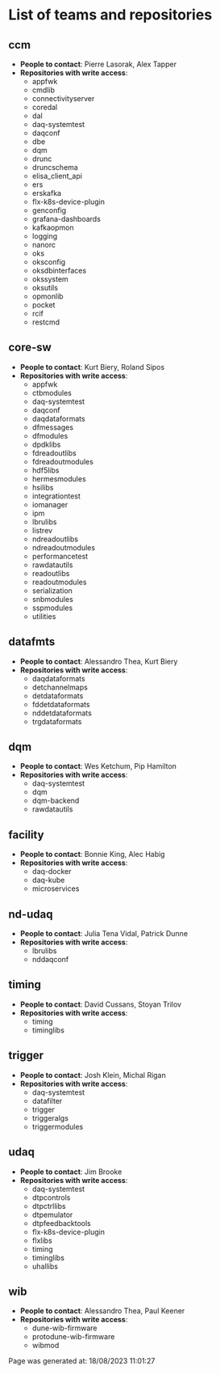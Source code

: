 # List of teams and repositories 


## ccm
* **People to contact**: Pierre Lasorak, Alex Tapper
* **Repositories with write access**:
    * appfwk
    * cmdlib
    * connectivityserver
    * coredal
    * dal
    * daq-systemtest
    * daqconf
    * dbe
    * dqm
    * drunc
    * druncschema
    * elisa_client_api
    * ers
    * erskafka
    * flx-k8s-device-plugin
    * genconfig
    * grafana-dashboards
    * kafkaopmon
    * logging
    * nanorc
    * oks
    * oksconfig
    * oksdbinterfaces
    * okssystem
    * oksutils
    * opmonlib
    * pocket
    * rcif
    * restcmd

## core-sw
* **People to contact**: Kurt Biery, Roland Sipos
* **Repositories with write access**:
    * appfwk
    * ctbmodules
    * daq-systemtest
    * daqconf
    * daqdataformats
    * dfmessages
    * dfmodules
    * dpdklibs
    * fdreadoutlibs
    * fdreadoutmodules
    * hdf5libs
    * hermesmodules
    * hsilibs
    * integrationtest
    * iomanager
    * ipm
    * lbrulibs
    * listrev
    * ndreadoutlibs
    * ndreadoutmodules
    * performancetest
    * rawdatautils
    * readoutlibs
    * readoutmodules
    * serialization
    * snbmodules
    * sspmodules
    * utilities

## datafmts
* **People to contact**: Alessandro Thea, Kurt Biery
* **Repositories with write access**:
    * daqdataformats
    * detchannelmaps
    * detdataformats
    * fddetdataformats
    * nddetdataformats
    * trgdataformats

## dqm
* **People to contact**: Wes Ketchum, Pip Hamilton
* **Repositories with write access**:
    * daq-systemtest
    * dqm
    * dqm-backend
    * rawdatautils

## facility
* **People to contact**: Bonnie King, Alec Habig
* **Repositories with write access**:
    * daq-docker
    * daq-kube
    * microservices

## nd-udaq
* **People to contact**: Julia Tena Vidal, Patrick Dunne
* **Repositories with write access**:
    * lbrulibs
    * nddaqconf

## timing
* **People to contact**: David Cussans, Stoyan Trilov
* **Repositories with write access**:
    * timing
    * timinglibs

## trigger
* **People to contact**: Josh Klein, Michal Rigan
* **Repositories with write access**:
    * daq-systemtest
    * datafilter
    * trigger
    * triggeralgs
    * triggermodules

## udaq
* **People to contact**: Jim Brooke
* **Repositories with write access**:
    * daq-systemtest
    * dtpcontrols
    * dtpctrllibs
    * dtpemulator
    * dtpfeedbacktools
    * flx-k8s-device-plugin
    * flxlibs
    * timing
    * timinglibs
    * uhallibs

## wib
* **People to contact**: Alessandro Thea, Paul Keener
* **Repositories with write access**:
    * dune-wib-firmware
    * protodune-wib-firmware
    * wibmod


Page was generated at: 18/08/2023 11:01:27

